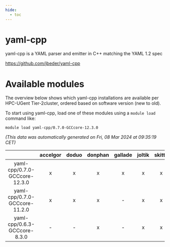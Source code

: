 ```yaml
---
hide:
  - toc
---
```


yaml-cpp
========


yaml-cpp is a YAML parser and emitter in C++ matching the YAML 1.2 spec

https://github.com/jbeder/yaml-cpp
# Available modules


The overview below shows which yaml-cpp installations are available per HPC-UGent Tier-2cluster, ordered based on software version (new to old).

To start using yaml-cpp, load one of these modules using a `module load` command like:

```shell
module load yaml-cpp/0.7.0-GCCcore-12.3.0
```

*(This data was automatically generated on Fri, 08 Mar 2024 at 09:35:19 CET)*  

| |accelgor|doduo|donphan|gallade|joltik|skitty|
| :---: | :---: | :---: | :---: | :---: | :---: | :---: |
|yaml-cpp/0.7.0-GCCcore-12.3.0|x|x|x|x|x|x|
|yaml-cpp/0.7.0-GCCcore-11.2.0|x|x|x|-|x|x|
|yaml-cpp/0.6.3-GCCcore-8.3.0|-|-|x|-|x|x|
